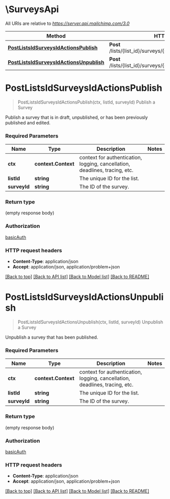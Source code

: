 # \SurveysApi

All URIs are relative to *https://server.api.mailchimp.com/3.0*

Method | HTTP request | Description
------------- | ------------- | -------------
[**PostListsIdSurveysIdActionsPublish**](SurveysApi.md#PostListsIdSurveysIdActionsPublish) | **Post** /lists/{list_id}/surveys/{survey_id}/actions/publish | Publish a Survey
[**PostListsIdSurveysIdActionsUnpublish**](SurveysApi.md#PostListsIdSurveysIdActionsUnpublish) | **Post** /lists/{list_id}/surveys/{survey_id}/actions/unpublish | Unpublish a Survey


# **PostListsIdSurveysIdActionsPublish**
> PostListsIdSurveysIdActionsPublish(ctx, listId, surveyId)
Publish a Survey

Publish a survey that is in draft, unpublished, or has been previously published and edited.

### Required Parameters

Name | Type | Description  | Notes
------------- | ------------- | ------------- | -------------
 **ctx** | **context.Context** | context for authentication, logging, cancellation, deadlines, tracing, etc.
  **listId** | **string**| The unique ID for the list. | 
  **surveyId** | **string**| The ID of the survey. | 

### Return type

 (empty response body)

### Authorization

[basicAuth](../README.md#basicAuth)

### HTTP request headers

 - **Content-Type**: application/json
 - **Accept**: application/json, application/problem+json

[[Back to top]](#) [[Back to API list]](../README.md#documentation-for-api-endpoints) [[Back to Model list]](../README.md#documentation-for-models) [[Back to README]](../README.md)

# **PostListsIdSurveysIdActionsUnpublish**
> PostListsIdSurveysIdActionsUnpublish(ctx, listId, surveyId)
Unpublish a Survey

Unpublish a survey that has been published.

### Required Parameters

Name | Type | Description  | Notes
------------- | ------------- | ------------- | -------------
 **ctx** | **context.Context** | context for authentication, logging, cancellation, deadlines, tracing, etc.
  **listId** | **string**| The unique ID for the list. | 
  **surveyId** | **string**| The ID of the survey. | 

### Return type

 (empty response body)

### Authorization

[basicAuth](../README.md#basicAuth)

### HTTP request headers

 - **Content-Type**: application/json
 - **Accept**: application/json, application/problem+json

[[Back to top]](#) [[Back to API list]](../README.md#documentation-for-api-endpoints) [[Back to Model list]](../README.md#documentation-for-models) [[Back to README]](../README.md)

